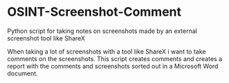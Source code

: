 # OSINT-Screenshot-Comment
Python script for taking notes on screenshots made by an external screenshot tool like ShareX

When taking a lot of screenshots with a tool like ShareX i want to take comments on the screenshots. 
This script creates comments and creates a report with the comments and screenshots sorted out in a Microsoft Word document. 

